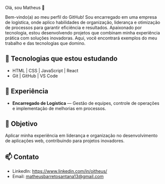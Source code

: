 Olá, sou Matheus 👋

Bem-vindo(a) ao meu perfil do GitHub! Sou encarregado em uma empresa de logística, onde aplico habilidades de organização, liderança e otimização de processos para garantir eficiência e resultados. Apaixonado por tecnologia, estou desenvolvendo projetos que combinam minha experiência prática com soluções inovadoras. Aqui, você encontrará exemplos do meu trabalho e das tecnologias que domino.

## 🚀 Tecnologias que estou estudando
- HTML | CSS | JavaScript | React
- Git | GitHub | VS Code

## 💼 Experiência
- **Encarregado de Logística** — Gestão de equipes, controle de operações e implementação de melhorias em processos.

## 🎯 Objetivo
Aplicar minha experiência em liderança e organização no desenvolvimento de aplicações web, contribuindo para projetos inovadores.

## 📫 Contato
- LinkedIn: https://www.linkedin.com/in/oitheus/
- Email: matheusbarretosantana13@gmail.com
